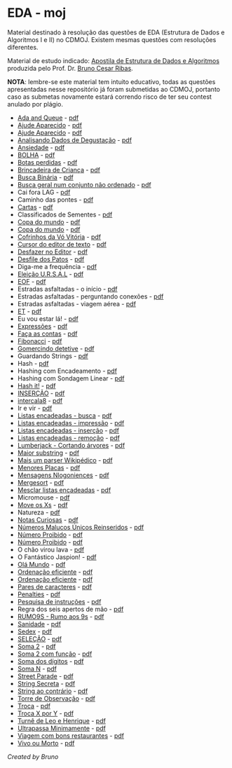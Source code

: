 # EDA - moj

Material destinado à resolução das questões de EDA (Estrutura de Dados e Algoritmos I e II) no CDMOJ. Existem mesmas questões com resoluções diferentes.

Material de estudo indicado: [Apostila de Estrutura de Dados e Algoritmos](https://www.brunoribas.com.br/apostila-eda/) produzida pelo Prof. Dr. [Bruno Cesar Ribas](https://github.com/bcribas).

**NOTA**: lembre-se este material tem intuito educativo, todas as questões apresentadas nesse repositório já foram submetidas ao CDMOJ, portanto caso as submetas novamente estará correndo risco de ter seu contest anulado por plágio.

- [Ada and Queue](EDA1/trabalho/12pontos.c) - [pdf](EDA1/trabalho/12pontos.pdf)
- [Ajude Aparecido](EDA1/lista_02/A.c) - [pdf](EDA1/lista_02/A.pdf)
- [Ajude Aparecido](EDA1/lista_02/A1.c) - [pdf](EDA1/lista_02/A1.pdf)
- [Analisando Dados de Degustação](EDA1/lista_10/G.c) - [pdf](EDA1/lista_10/G.pdf)
- [Ansiedade](EDA1/lista_01/D2.c) - [pdf](EDA1/lista_01/D2.pdf)
- [BOLHA](EDA1/lista_09/A.c) - [pdf](EDA1/lista_09/A.pdf)
- [Botas perdidas](EDA1/lista_12/B.c) - [pdf](EDA1/lista_12/B.pdf)
- [Brincadeira de Criança](EDA1/lista_01/C.c) - [pdf](EDA1/lista_01/C.pdf)
- [Busca Binária](EDA1/lista_10/D.c) - [pdf](EDA1/lista_10/D.pdf)
- [Busca geral num conjunto não ordenado](EDA1/lista_09/D.c) - [pdf](EDA1/lista_09/D.pdf)
- Cai fora LAG - [pdf](moj/cai_fora_LAG.pdf)
- Caminho das pontes - [pdf](moj/caminho_das_pontes.pdf)
- [Cartas](EDA1/lista_12/E.c) - [pdf](EDA1/lista_12/E.pdf)
- Classificados de Sementes - [pdf](moj/classificados_de_sementes.pdf)
- [Copa do mundo](EDA1/lista_04/COPA.c) - [pdf](EDA1/lista_04/COPA.pdf)
- [Copa do mundo](EDA1/lista_07/COPA1.c) - [pdf](EDA1/lista_07/COPA1.pdf)
- [Cofrinhos da Vó Vitória](EDA1/lista_01/C1.c) - [pdf](EDA1/lista_01/C1.pdf)
- [Cursor do editor de texto](EDA1/lista_01/M2.c) - [pdf](EDA1/lista_01/M2.pdf)
- [Desfazer no Editor](EDA1/trabalho/04pontos.c) - [pdf](EDA1/trabalho/04pontos.pdf)
- [Desfile dos Patos](moj/desfile_dos_patos.c) - [pdf](moj/desfile_dos_patos.pdf)
- Diga-me a frequência - [pdf](moj/diga-me_a_frequencia.pdf)
- [Eleição U.R.S.A.L](EDA1/lista_11/C.c) - [pdf](EDA1/lista_11/C.pdf)
- [EOF](EDA1/lista_01/D.c) - [pdf](EDA1/lista_01/D.pdf)
- Estradas asfaltadas - o início - [pdf](moj/estradas_asfaltadas-o_inicio.pdf)
- Estradas asfaltadas - perguntando conexões - [pdf](moj/estradas_asfaltadas-perguntando_conexoes.pdf)
- Estradas asfaltadas - viagem aérea - [pdf](moj/estradas_asfaltadas-viagem_aerea.pdf)
- [ET](EDA1/lista_01/D1.c) - [pdf](EDA1/lista_01/D1.pdf)
- Eu vou estar lá! - [pdf](moj/eu_vou_estar_la.pdf)
- [Expressões](EDA1/lista_12/D.c) - [pdf](EDA1/lista_12/D.pdf)
- [Faça as contas](EDA1/lista_02/B1.c) - [pdf](EDA1/lista_02/B1.pdf)
- [Fibonacci](EDA1/lista_03/E.c) - [pdf](EDA1/lista_03/E.pdf)
- [Gomercindo detetive](EDA1/trabalho/06pontos.c) - [pdf](EDA1/trabalho/06pontos.pdf)
- Guardando Strings - [pdf](EDA1/trabalho/13pontos.pdf)
- Hash - [pdf](moj/hash.pdf)
- Hashing com Encadeamento - [pdf](moj/hashing_com_encadeamento.pdf)
- Hashing com Sondagem Linear - [pdf](moj/hashing_com_sondagem_linear.pdf)
- [Hash it!](EDA2/formativa_02/D.c) - [pdf](EDA2/formativa_02/D.pdf)
- [INSERÇÃO](EDA1/lista_09/C.c) - [pdf](EDA1/lista_09/C.pdf)
- [intercala8](EDA1/lista_10/A.c) - [pdf](EDA1/lista_10/A.pdf)
- Ir e vir - [pdf](moj/ir_e_vir.pdf)
- [Listas encadeadas - busca](EDA2/formativa_01/D.c) - [pdf](EDA2/formativa_01/D.pdf)
- [Listas encadeadas - impressão](EDA2/formativa_01/A.c) - [pdf](EDA2/formativa_01/A.pdf)
- [Listas encadeadas - inserção](EDA2/formativa_01/B.c) - [pdf](EDA2/formativa_01/B.pdf)
- [Listas encadeadas - remoção](EDA2/formativa_01/C.c) - [pdf](EDA2/formativa_01/C.pdf)
- [Lumberjack - Cortando árvores](EDA1/lista_01/M1.c) - [pdf](EDA1/lista_01/M1.pdf)
- [Maior substring](EDA1/lista_05/D.c) - [pdf](EDA1/lista_05/D.pdf)
- [Mais um parser Wikipédico](EDA1/trabalho/07pontos.c) - [pdf](EDA1/trabalho/07pontos.pdf)
- [Menores Placas](EDA1/trabalho/10pontos.c) - [pdf](EDA1/trabalho/10pontos.pdf)
- [Mensagens Nlogoniences](EDA2/formativa_02/B.c) - [pdf](EDA2/formativa_02/B.pdf)
- [Mergesort](EDA1/lista_10/C.c) - [pdf](EDA1/lista_10/C.pdf)
- [Mesclar listas encadeadas](EDA2/formativa_01/E.c) - [pdf](EDA2/formativa_01/E.pdf)
- Micromouse - [pdf](EDA2/trabalho/micromouse.pdf)
- [Move os Xs](EDA1/lista_03/B.c) - [pdf](EDA1/lista_03/B.pdf)
- Natureza - [pdf](moj/natureza.pdf)
- [Notas Curiosas](EDA2/formativa_02/A.c) - [pdf](EDA2/formativa_02/A.pdf)
- [Números Malucos Únicos Reinseridos](EDA1/lista_10/F.c) - [pdf](EDA1/lista_10/F.pdf)
- [Número Proibido](EDA1/lista_10/E.c) - [pdf](EDA1/lista_10/E.pdf)
- [Número Proibido](EDA2/formativa_02/C.c) - [pdf](EDA2/formativa_02/C.pdf)
- O chão virou lava - [pdf](moj/o_chao_virou_lava.pdf)
- O Fantástico Jaspion! - [pdf](EDA1/lista_11/B.pdf)
- [Olá Mundo](EDA1/lista_01/A.c) - [pdf](EDA1/lista_01/A.pdf)
- [Ordenação eficiente](EDA1/lista_10/B.c) - [pdf](EDA1/lista_10/B.pdf)
- [Ordenação eficiente](EDA1/lista_11/A.c) - [pdf](EDA1/lista_11/A.pdf)
- [Pares de caracteres](EDA1/lista_05/A.c) - [pdf](EDA1/lista_05/A.pdf)
- [Penalties](EDA1/lista_08/penalties.c) - [pdf](EDA1/lista_08/penalties.pdf)
- [Pesquisa de instruções](EDA1/lista_09/E.c) - [pdf](EDA1/lista_09/E.pdf)
- Regra dos seis apertos de mão - [pdf](moj/regra_dos_seis_apertos_de_mao.pdf)
- [RUMO9S - Rumo aos 9s](EDA1/lista_03/C.c) - [pdf](EDA1/lista_03/C.pdf)
- [Sanidade](EDA1/trabalho/20pontos.c) - [pdf](EDA1/trabalho/20pontos.pdf)
- [Sedex](EDA1/lista_06/JSEDEX.c) - [pdf](EDA1/lista_06/JSEDEX.pdf)
- [SELEÇÃO](EDA1/lista_09/B.c) - [pdf](EDA1/lista_09/B.pdf)
- [Soma 2](EDA1/lista_01/B1.c) - [pdf](EDA1/lista_01/B1.pdf)
- [Soma 2 com função](EDA1/lista_02/B.c) - [pdf](EDA1/lista_02/B.pdf)
- [Soma dos dígitos](EDA1/lista_03/D.c) - [pdf](EDA1/lista_03/D.pdf)
- [Soma N](EDA1/lista_01/B2.c) - [pdf](EDA1/lista_01/B2.pdf)
- [Street Parade](EDA1/trabalho/08pontos.c) - [pdf](EDA1/trabalho/08pontos.pdf)
- [String Secreta](EDA1/lista_02/C.c) - [pdf](EDA1/lista_02/C.pdf)
- [String ao contrário](EDA1/lista_05/C.c) - [pdf](EDA1/lista_05/C.pdf)
- [Torre de Observação](EDA1/trabalho/11pontos.c) - [pdf](EDA1/trabalho/11pontos.pdf)
- [Troca](EDA1/lista_02/B2.c) - [pdf](EDA1/lista_02/B2.pdf)
- [Troca X por Y](EDA1/lista_05/B.c) - [pdf](EDA1/lista_05/B.pdf)
- [Turnê de Leo e Henrique](EDA1/trabalho/09pontos.c) - [pdf](EDA1/trabalho/09pontos.pdf)
- [Ultrapassa Minimamente](EDA1/lista_05/E.c) - [pdf](EDA1/lista_05/E.pdf)
- [Viagem com bons restaurantes](EDA1/lista_01/D3.c) - [pdf](EDA1/lista_01/D3.pdf)
- [Vivo ou Morto](EDA1/lista_12/C.c) - [pdf](EDA1/lista_12/C.pdf)

*Created by Bruno*

